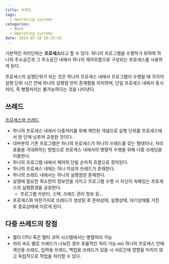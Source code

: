 ```yaml
---
title: 쓰레드
tags:
  - Operating systems
categories:
  - Base
  - Operating systems
date: 2019-05-10 20:35:45
---
```


기본적인 처리단위는 **프로세스**라고 할 수 있다. 하나의 프로그램을 수행하기 위하여 하나의 주소공간과 그 주소공간 내에서 하나의 제어흐름으로 구성되는 프로세스를 사용하게 된다.

프로세스의 실행단위가 되는 것은 하나의 프로세스 내에서 프로그램이 수행될 때 각각의 실행 단위 시간 안에 하나의 실행점 만이 존재함을 의미하며, 단일 프로세스 내에서 동시처리, 즉 병렬처리는 불가능하다는 것을 나타낸다.

## 쓰레드 
[프로세스와 쓰레드](/images/base/operating-system-thread.png)

- 하나의 프로세스 내에서 다중처리를 위해 제안된 개념으로 실행 단위를 프로세스에서 한 단계 낮추어 규정한 것이다. 
- 대부분의 기존 프로그램은 하나의 프로세스가 하나의 쓰레드를 갖는 형태이나, 처리효율을 극대화하는 방법으로 프로세스 내에서의 병렬적 수행을 위해 다중 쓰레딩을 이용한다.
- 하나의 프로그램 내에서 제어의 단일 순차적 흐름으로 정의된다.
- 하나의 프로세스 내에는 하나 이상의 쓰레드가 존재한다.
- 하나의 쓰레드 내에서는 하나의 실행점만 존재한다. 
- 실행에 필요한 최소한의 정보만을 가지고 프로그램 수행 시 자신이 속해있는 프로세스의 실행환경을 공유한다.
  - 프로그램 카운터, 스택, 쓰레드 관리 정보 등...
- 프로세스와 마찬가지로 쓰레드가 생성된 후 준비상태, 실행상태, 대기상태를 거친 후 종료상태에 이르게 된다.

## 다중 쓰레드의 장점
- 멀티 CPU 혹은 멀티 코어 시스템에서는 병렬처리 가능
- 처리 속도 별로 쓰레드가 나눠진 경우 효율적인 처리 가능 
  ex) 하나의 프로세스 안에 계산용 쓰레드, 입력용 쓰레드, 백업용 쓰레드가 있을 시 서로간에 영향을 미치지 않고 독립적으로 작업을 처리할 수 있다. 
